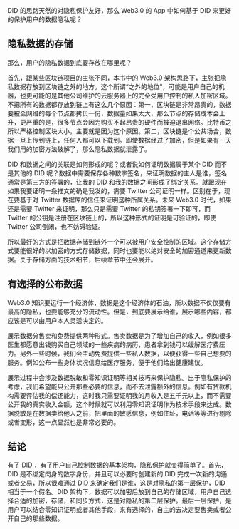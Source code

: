 DID 的思路天然的对隐私保护友好，那么 Web3.0 的 App 中如何基于 DID 来更好的保护用户的数据隐私呢？

## 隐私数据的存储

那么，用户的隐私数据到底要存放在哪里呢？

首先，跟某些区块链项目的主张不同，本书中的 Web3.0 架构思路下，主张把隐私数据存放到区块链之外的地方。这个所谓“之外的地位”，可能是用户自己的机器，也更可能的是其他公司维护的云服务器上的完全受用户控制的私人加密区域。不把所有的数据都存放到链上有这么几个原因：第一，区块链是非常昂贵的，数据要被全网络的每个节点都拷贝一份，数据量如果太大，那么节点的存储成本会上升，更严重的是，很多节点会因为购买不起昂贵的硬件而被迫退出网络。比特币之所以严格控制区块大小，主要就是因为这个原因。第二，区块链是个公共场合，数据一旦上传到链上，任何人都可以下载到。即使数据经过了加密，但是如果有一天我们用的加密方法破解了，那么隐私数据就泄露了。

DID 和数据之间的关联是如何形成的呢？或者说如何证明数据属于某个 DID 而不是其他的 DID 呢？数据中需要保存各种数字签名，来证明数据的主人是谁，签名通常是第三方的签署的，让我的 DID 和我的数据之间形成了绑定关系。就跟现在如果我要证明一条推文的确是我发的，需要 Twitter 公司证明一样。区别在于，现在要基于对 Twitter 数据库的信任来证明这种所属关系。未来 Web3.0 时代，如果还是需要 Twitter 来证明，那么只是需要 Twitter 的私钥签署一下即可，而 Twitter 的公钥是注册在区块链上的，所以这种形式的证明是可验证的，即使 Twitter 公司倒闭，也不妨碍验证。

所以最好的方式是把数据存储到链外一个可以被用户安全控制的区域。这个存储方式要能很好的以加密的方式存储数据，同时也要能以绝对安全的加密通道来更新数据。关于存储方面的技术细节，后续章节中还会展开。

## 有选择的公布数据

Web3.0 知识要运行一个经济体，数据是这个经济体的石油，所以数据不仅仅要有最高的隐私，也要能够充分的流动性。但是，到底要展示给谁，展示哪些内容，都应该是可以由用户本人灵活决定的。

展示数据分售卖和免费提供两种形式。售卖数据是为了增加自己的收入，例如很多医生都愿意出钱购买自己领域的一些疾病的病历，患者拿到钱可以缓解医疗费压力。另外一些时候，我们会主动免费提供一些私人数据，以便获得一些自己想要的服务。例如公布一些身体状况信息给医疗服务，便于他们给出健康建议。

展示过程中会涉及数据脱敏和零知识证明等相关技巧来保护隐私。出于隐私保护的考虑，我们希望能只公开那些必要的信息，而不去泄露额外的信息。例如有贷款机构需要评估我的偿还能力，这时我只需要证明我的月收入是五千元以上，而不需要公开我的真实收入金额，这个时候就可以利用零知识证明作为技术手段来达成。数据脱敏是在数据卖给他人之前，把里面的敏感信息，例如住址，电话等等进行剔除或者变形，这一点显然也是非常必要的。

## 结论

有了 DID ，有了用户自己控制数据的基本架构，隐私保护就变得简单了。首先，DID 是不绑定肉身的数字身份，并且可以必要时创建新的 DID 完成一次新的沟通或者交易，所以很难通过 DID 来确定我们是谁，这是对隐私的第一层保护，DID 相当于一个假名。DID 架构下，数据可以加密后放到自己的存储区域，用户自己选择合适的加密，存储，和同步方式，这是对隐私的第二层保护。最后一层保护，是用户可以结合零知识证明或者其他手段，来有选择的，自主的去决定要售卖或者公开自己的那些数据。
